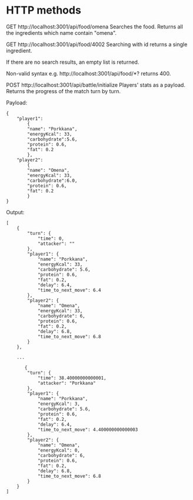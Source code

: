 # HTTP methods
GET http://localhost:3001/api/food/omena
Searches the food. Returns all the ingredients which name contain "omena".

GET http://localhost:3001/api/food/4002
Searching with id returns a single ingredient.

If there are no search results, an empty list is returned.

Non-valid syntax e.g. http://localhost:3001/api/food/*? returns 400.

POST http://localhost:3001/api/battle/initialize
Players' stats as a payload. Returns the progress of the match turn by turn.

Payload:

```
{   
    "player1":
        {
        "name": "Porkkana",
        "energyKcal": 33,
        "carbohydrate":5.6,
        "protein": 0.6,
        "fat": 0.2
        },
    "player2":
        {
        "name": "Omena",
        "energyKcal": 33,
        "carbohydrate":6.0,
        "protein": 0.6,
        "fat": 0.2
        }
}
```

Output:

```
[
    {
        "turn": {
            "time": 0,
            "attacker": ""
        },
        "player1": {
            "name": "Porkkana",
            "energyKcal": 33,
            "carbohydrate": 5.6,
            "protein": 0.6,
            "fat": 0.2,
            "delay": 6.4,
            "time_to_next_move": 6.4
        },
        "player2": {
            "name": "Omena",
            "energyKcal": 33,
            "carbohydrate": 6,
            "protein": 0.6,
            "fat": 0.2,
            "delay": 6.8,
            "time_to_next_move": 6.8
        }
    },

    ...

       {
        "turn": {
            "time": 38.40000000000001,
            "attacker": "Porkkana"
        },
        "player1": {
            "name": "Porkkana",
            "energyKcal": 3,
            "carbohydrate": 5.6,
            "protein": 0.6,
            "fat": 0.2,
            "delay": 6.4,
            "time_to_next_move": 4.400000000000003
        },
        "player2": {
            "name": "Omena",
            "energyKcal": 0,
            "carbohydrate": 6,
            "protein": 0.6,
            "fat": 0.2,
            "delay": 6.8,
            "time_to_next_move": 6.8
        }
    }
]
```